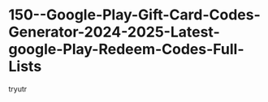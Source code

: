 # 150--Google-Play-Gift-Card-Codes-Generator-2024-2025-Latest-google-Play-Redeem-Codes-Full-Lists
tryutr
